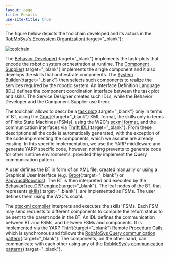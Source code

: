 ```yaml
---
layout: page
title: Results
use-site-title: true
---
```


The figure below depicts the toolchain developed and its actors in the [RobMoSys's Ecosystem Organization](https://robmosys.eu/wiki/general_principles:ecosystem){:target="_blank"}:

![toolchain](https://user-images.githubusercontent.com/8132627/99809156-2c89db00-2b42-11eb-8b08-1d866733987d.png)


The [Behavior Developer](https://robmosys.eu/wiki/general_principles:ecosystem:roles:behavior_developer){:target="_blank"} implements the task-plots that encode the robotic system orchestration at runtime.
The [Component Supplier](https://robmosys.eu/wiki/general_principles:ecosystem:roles:component_supplier){:target="_blank"} implements the single component and it also develops the skills that orchestrate components.
The [System Builder](https://robmosys.eu/wiki/general_principles:ecosystem:roles:system_builder){:target="_blank"} then selects
such components to realize the services required by the robotic system.
An Interface Definition Language (IDL) defines the component coordination interface between the task plot and skills. The Service Designer creates such IDLs, while the Behavior Developer and the Component Supplier use them.


The toolchain allows to describe a [task plot](https://robmosys.eu/wiki-sn-04/modeling:metamodels:behavior){:target="_blank"} only in terms of BT, using the [Groot](https://github.com/BehaviorTree/Groot){:target="_blank"}
 XML format, the skills only in terms of Finite State Machines (FSMs), using the W2C's [scxml format](https://www.w3.org/TR/scxml/), and the communication interfaces via [Thrift IDL](http://www.yarp.it/git-master/thrift_tutorial.html){:target="_blank"}. From these descriptions all the code is automatically generated, with the exception of the code implementing the components, which we assume are already existing. In this specific implementation, we use the YARP middleware and generate YARP specific code, however, nothing prevents to generate code for other runtime environments, provided they implement the Query communication pattern.


A user defines the BT in form of an XML file, created manually or using a  Graphical User Interface (e.g. [Groot](https://github.com/BehaviorTree/Groot){:target="_blank"} or [Papyrus4Robotics](https://www.eclipse.org/papyrus/components/robotics/)).
The BT is then interpreted and executed by the [BehaviorTree.CPP engine](https://github.com/BehaviorTree/BehaviorTree.CPP){:target="_blank"}. The leaf nodes of the BT, that represents [skills](https://robmosys.eu/wiki-sn-04/modeling:metamodels:behavior){:target="_blank"}, are implemented as FSMs. The user defines them using the W2C's scxml.

The [qtscxml compiler](\url{https://doc.qt.io/qt-5/qtscxml-overview.html) interprets and executes the skills' FSMs. Each FSM may send requests to different components to compute the return status to be sent to the parent node in the BT. An IDL defines the communication between BT and FSMs, and  between FSMs and components. It is implemented via the [YARP Thirft](http://www.yarp.it/git-master/thrift_tutorial.html){:target="_blank"} Remote Procedure Calls, which is synchronous and follows the [RobMoSys Query communication pattern](https://robmosys.eu/wiki/modeling:metamodels:commpattern){:target="_blank"}. The components, on the other hand, can communicate with each other using any of the [RobMoSys's communication patterns](https://robmosys.eu/wiki/modeling:metamodels:commpattern){:target="_blank"}.
